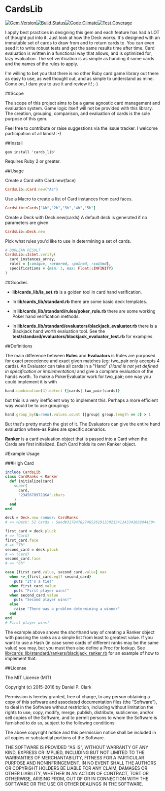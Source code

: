 # CardsLib

[![Gem Version](https://badge.fury.io/rb/cards_lib.svg)](http://badge.fury.io/rb/cards_lib)[![Build Status](https://travis-ci.org/danielpclark/CardsLib.svg?branch=master)](https://travis-ci.org/danielpclark/CardsLib)[![Code Climate](https://codeclimate.com/github/danielpclark/CardsLib/badges/gpa.svg)](https://codeclimate.com/github/danielpclark/CardsLib)[![Test Coverage](https://codeclimate.com/github/danielpclark/CardsLib/badges/coverage.svg)](https://codeclimate.com/github/danielpclark/CardsLib/coverage)

I apply best practices in designing this gem and each feature has had
a LOT of thought put into it. Just look at how the Deck works. It's
designed with an immutable set of cards to draw from and to return
cards to. You can even seed it to write robust tests and get the same
results time after time. Card evaluation is written in a functional
way that allows, and is optimized for, lazy evaluation. The set
verification is as simple as handing it some cards and the names of
the rules to apply.

I'm willing to bet you that there is no other Ruby card game library
out there as easy to use, as well thought out, and as simple to
understand as mine. Come on, I dare you to use it and review it! ;-)

##Scope

The scope of this project aims to be a game agnostic card management
and evaluation system.  Game logic itself will not be provided with
this library.  The creation, grouping, comparison, and evaluation of
cards is the sole purpose of this gem.

Feel free to contribute or raise suggestions via the issue tracker.
I welcome participation of all kinds! :-)

##Install

```
gem install 'cards_lib'
```
Requires Ruby 2 or greater.

##Usage

Create a Card with Card.new(face)

```ruby
CardsLib::Card.new("As")
```

Use a Macro to create a list of Card instances from card faces.

```ruby
CardsLib::Cards["Ah","2h","3h","4h","5h"]
```

Create a Deck with Deck.new(cards)
A default deck is generated if no parameters are given.

```ruby
CardsLib::Deck.new
```

Pick what rules you'd like to use in determining a set of cards.

```ruby
# BOOLEAN RESULT
CardsLib::IsSet.verify(
  card_instances_array,
  rules = [:unique, :ordered, :paired, :suited],
  specifications = {min: 3, max: Float::INFINITY}
)
```

##Goodies

* **lib/cards_lib/is_set.rb** is a golden tool in card hand verification.

* In **lib/cards_lib/standard.rb** there are some basic deck templates.

* In **lib/cards_lib/standard/rules/poker_rule.rb** there are some working Poker hand verification methods.

* In **lib/cards_lib/standard/evaluators/blackjack_evaluator.rb** there is a Blackjack hand worth evaluation tool.  See the **test/standard/evaluators/blackjack_evaluator_test.rb** for examples.

##Definitions

The main difference between **Rules** and **Evaluators** is Rules are purposed
for exact precedence and exact given matches (eg: two_pair only accepts
4 cards).  An Evaluator can take all cards in a "Hand" *(Hand is not yet
defined in specification or implementation)* and give a complete evaluation
of the hands worth.  To make a PokerEvaluator work for two_pair; one way you
could implement it is with

```ruby
hand.combination(4).detect {|cards| two_pair(cards)}
```

but this is a very inefficient way to implement this.  Perhaps a more
efficient way would be to use groupings

```ruby
hand.group_by(&:rank).values.count {|group| group.length == 2} > 1
```

But that's pretty mutch the gist of it.  The Evaluators can give the
entire hand evaluation where-as Rules are specific scenarios.

**Ranker** is a card evaluation object that is passed into a Card when
the Cards are first initialized.  Each Card holds its own Ranker
object.

#Example Usage

###High Card

```ruby
include CardsLib
class CardRanks < Ranker
  def initialize(card)
    super(
      card,
      "23456789TJQKA".chars
    )
  end
end

deck = Deck.new ranker: CardRanks
# => <Deck: 52 Cards - Seed#317847827465261913302134114334103894430>

first_card = deck.pluck
# => (Card)
first_card.face
# => "Th"
second_card = deck.pluck
# => (Card)
second_card.face
# => "6h"

case [first_card.value, second_card.value].max
  when ->_{first_card.eql? second_card}
    puts "It's a tie!"
  when first_card.value
    puts "First player wins!"
  when second_card.value
    puts "Second player wins!"
  else
    raise "There was a problem determining a winner"
  end
end
# First player wins!
```

The example above shows the shorthand way of creating a Ranker object with passing the ranks
as a simple list from least to greatest value.  If you want to use a Hash (in case some cards
of different ranks may be the same value) you may, but you must then also define a Proc for
lookup.  See [lib/cards_lib/standard/rankers/blackjack_ranker.rb](https://github.com/danielpclark/CardsLib/blob/master/lib/cards_lib/standard/rankers/blackjack_ranker.rb) for an example of how to implement that.

##License

The MIT License (MIT)

Copyright (c) 2015-2016 by Daniel P. Clark

Permission is hereby granted, free of charge, to any person obtaining a copy of this software and associated documentation files (the "Software"), to deal in the Software without restriction, including without limitation the rights to use, copy, modify, merge, publish, distribute, sublicense, and/or sell copies of the Software, and to permit persons to whom the Software is furnished to do so, subject to the following conditions:

The above copyright notice and this permission notice shall be included in all copies or substantial portions of the Software.

THE SOFTWARE IS PROVIDED "AS IS", WITHOUT WARRANTY OF ANY KIND, EXPRESS OR IMPLIED, INCLUDING BUT NOT LIMITED TO THE WARRANTIES OF MERCHANTABILITY, FITNESS FOR A PARTICULAR PURPOSE AND NONINFRINGEMENT. IN NO EVENT SHALL THE AUTHORS OR COPYRIGHT HOLDERS BE LIABLE FOR ANY CLAIM, DAMAGES OR OTHER LIABILITY, WHETHER IN AN ACTION OF CONTRACT, TORT OR OTHERWISE, ARISING FROM, OUT OF OR IN CONNECTION WITH THE SOFTWARE OR THE USE OR OTHER DEALINGS IN THE SOFTWARE.
